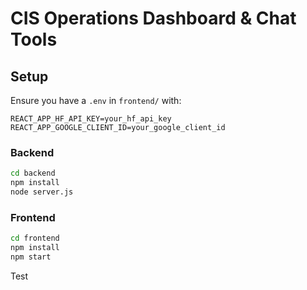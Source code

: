 # CIS Operations Dashboard & Chat Tools

## Setup
Ensure you have a `.env` in `frontend/` with:
```
REACT_APP_HF_API_KEY=your_hf_api_key
REACT_APP_GOOGLE_CLIENT_ID=your_google_client_id
```

### Backend
```bash
cd backend
npm install
node server.js
```

### Frontend
```bash
cd frontend
npm install
npm start
```

Test
